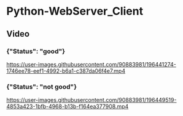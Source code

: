 # Python-WebServer_Client

## Video

### {"Status": "good"}

https://user-images.githubusercontent.com/90883981/196441274-1746ee78-eef1-4992-b6a1-c387da06f4e7.mp4




### {"Status": "not good"}


https://user-images.githubusercontent.com/90883981/196449519-4853a423-1bfb-4968-b13b-f164ea377908.mp4

